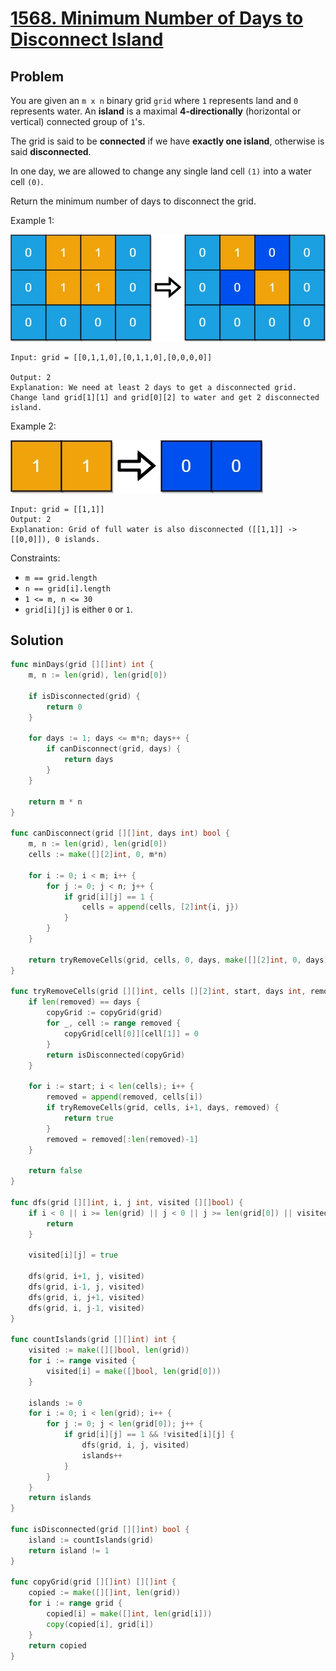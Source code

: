# [1568. Minimum Number of Days to Disconnect Island](https://leetcode.com/problems/minimum-number-of-days-to-disconnect-island/)

## Problem

You are given an `m x n` binary grid `grid` where `1` represents land and `0` represents water. An **island** is a maximal **4-directionally** (horizontal or vertical) connected group of `1`'s.

The grid is said to be **connected** if we have **exactly one island**, otherwise is said **disconnected**.

In one day, we are allowed to change any single land cell `(1)` into a water cell `(0)`.

Return the minimum number of days to disconnect the grid.


Example 1:

![alt text](image.png)

```
Input: grid = [[0,1,1,0],[0,1,1,0],[0,0,0,0]]

Output: 2
Explanation: We need at least 2 days to get a disconnected grid.
Change land grid[1][1] and grid[0][2] to water and get 2 disconnected island.
```

Example 2:

![alt text](image-1.png)

```
Input: grid = [[1,1]]
Output: 2
Explanation: Grid of full water is also disconnected ([[1,1]] -> [[0,0]]), 0 islands.
``` 

Constraints:

- `m == grid.length`
- `n == grid[i].length`
- `1 <= m, n <= 30`
- `grid[i][j]` is either `0` or `1`.

## Solution

```go
func minDays(grid [][]int) int {
	m, n := len(grid), len(grid[0])

	if isDisconnected(grid) {
		return 0
	}

	for days := 1; days <= m*n; days++ {
		if canDisconnect(grid, days) {
			return days
		}
	}

	return m * n
}

func canDisconnect(grid [][]int, days int) bool {
	m, n := len(grid), len(grid[0])
	cells := make([][2]int, 0, m*n)

	for i := 0; i < m; i++ {
		for j := 0; j < n; j++ {
			if grid[i][j] == 1 {
				cells = append(cells, [2]int{i, j})
			}
		}
	}

	return tryRemoveCells(grid, cells, 0, days, make([][2]int, 0, days))
}

func tryRemoveCells(grid [][]int, cells [][2]int, start, days int, removed [][2]int) bool {
	if len(removed) == days {
		copyGrid := copyGrid(grid)
		for _, cell := range removed {
			copyGrid[cell[0]][cell[1]] = 0
		}
		return isDisconnected(copyGrid)
	}

	for i := start; i < len(cells); i++ {
		removed = append(removed, cells[i])
		if tryRemoveCells(grid, cells, i+1, days, removed) {
			return true
		}
		removed = removed[:len(removed)-1]
	}

	return false
}

func dfs(grid [][]int, i, j int, visited [][]bool) {
	if i < 0 || i >= len(grid) || j < 0 || j >= len(grid[0]) || visited[i][j] || grid[i][j] == 0 {
		return
	}

	visited[i][j] = true

	dfs(grid, i+1, j, visited)
	dfs(grid, i-1, j, visited)
	dfs(grid, i, j+1, visited)
	dfs(grid, i, j-1, visited)
}

func countIslands(grid [][]int) int {
	visited := make([][]bool, len(grid))
	for i := range visited {
		visited[i] = make([]bool, len(grid[0]))
	}

	islands := 0
	for i := 0; i < len(grid); i++ {
		for j := 0; j < len(grid[0]); j++ {
			if grid[i][j] == 1 && !visited[i][j] {
				dfs(grid, i, j, visited)
				islands++
			}
		}
	}
	return islands
}

func isDisconnected(grid [][]int) bool {
	island := countIslands(grid)
	return island != 1
}

func copyGrid(grid [][]int) [][]int {
	copied := make([][]int, len(grid))
	for i := range grid {
		copied[i] = make([]int, len(grid[i]))
		copy(copied[i], grid[i])
	}
	return copied
}
```